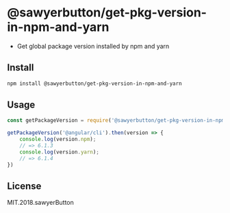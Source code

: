 # @sawyerbutton/get-pkg-version-in-npm-and-yarn

- Get global package version installed by npm and yarn

## Install

```bash
npm install @sawyerbutton/get-pkg-version-in-npm-and-yarn
```

## Usage

```javascript
const getPackageVersion = require('@sawyerbutton/get-pkg-version-in-npm-and-yarn')

getPackageVersion('@angular/cli').then(version => {
    console.log(version.npm);
    // => 6.1.3
    console.log(version.yarn);
    // => 6.1.4
})
```

## License
MIT.2018.sawyerButton